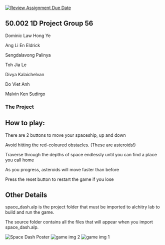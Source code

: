 [![Review Assignment Due Date](https://classroom.github.com/assets/deadline-readme-button-24ddc0f5d75046c5622901739e7c5dd533143b0c8e959d652212380cedb1ea36.svg)](https://classroom.github.com/a/5YTzVbxp)
## 50.002 1D Project Group 56

Dominic Law Hong Ye

Ang Li En Eldrick

Sengdalavong Palinya

Toh Jia Le

Divya Kalaichelvan

Do Viet Anh

Malvin Ken Sudirgo

### The Project

## How to play:

There are 2 buttons to move your spaceship, up and down

Avoid hitting the red-coloured obstacles. (These are asteroids!)

Traverse through the depths of space endlessly until  you can find a place you call home

As you progress, asteroids will move faster than before

Press the reset button to restart the game if you lose

## Other Details

space_dash.alp is the project folder that must be imported to alchitry lab to build and run the game. 

The source folder contains all the files that will appear when you import space_dash.alp.



![Space Dash Poster](https://github.com/50002-computation-structures/1d-project-group-56/assets/115708723/dc61a2ff-627b-4cc1-bf5f-13ad5e635378)
![game img 2](https://github.com/50002-computation-structures/1d-project-group-56/assets/115708723/27f2dcc4-643b-47af-926a-5593255d45cb)
![game img 1](https://github.com/50002-computation-structures/1d-project-group-56/assets/115708723/60a409db-5c44-40aa-b873-a347054eb514)


